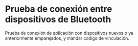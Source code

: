 # Prueba de conexión entre dispositivos de Bluetooth
Prueba de conexión de aplicación con dispositivos nuevos o ya anteriormente emparejados, y mandar codigo de vinculación.
